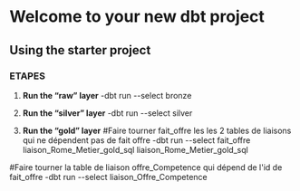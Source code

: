 # Welcome to your new dbt project

## Using the starter project

### ETAPES 

1. **Run the “raw” layer**
-dbt run --select bronze

2. **Run the “silver” layer**
-dbt run --select silver

3. **Run the “gold” layer**
#Faire tourner fait_offre les les 2 tables de liaisons qui ne dépendent pas de fait offre
-dbt run --select fait_offre  liaison_Rome_Metier_gold_sql liaison_Rome_Metier_gold_sql

#Faire tourner la table de liaison offre_Competence qui dépend de l'id de fait_offre
-dbt run --select liaison_Offre_Competence






